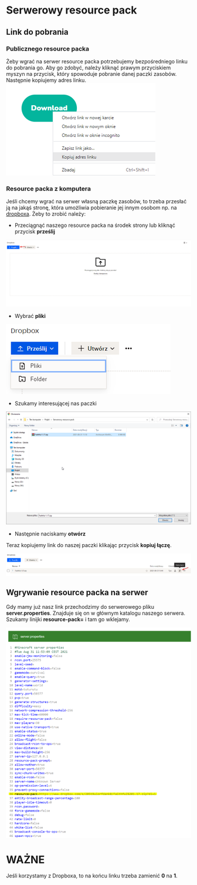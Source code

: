 # Serwerowy resource pack
## Link do pobrania
### Publicznego resource packa

Żeby wgrać na serwer resource packa potrzebujemy bezpośredniego linku do pobrania go. Aby go zdobyć, należy kliknąć prawym przyciskiem myszyn na przycisk, 
który spowoduje pobranie danej paczki zasobów. Następnie kopiujemy adres linku.
![1](img/rscp/1.png)

### Resource packa z komputera

Jeśli chcemy wgrać na serwer własną paczkę zasobów, to trzeba przesłać ją na jakąś stronę, która umożliwia pobieranie jej innym osobom np. na [dropboxa](https://www.dropbox.com/). 
Żeby to zrobić należy:
* Przeciągnąć naszego resource packa na środek strony lub kliknąć przycisk **prześlij**

![1](img/rscp/2.png)
* Wybrać **pliki**

![1](img/rscp/3.png)
* Szukamy interesującej nas paczki

![1](img/rscp/4.png)
* Następnie naciskamy **otwórz**

Teraz kopiujemy link do naszej paczki klikając przycisk **kopiuj łączę**.

![1](img/rscp/5.png)

## Wgrywanie resource packa na serwer
Gdy mamy już nasz link przechodzimy do serwerowego pliku **server.properties**. Znajduje się on w głównym katalogu naszego serwera.
Szukamy linijki **resource-pack=** i tam go wklejamy.

![1](img/rscp/6.png)

# WAŻNE
Jeśli korzystamy z Dropboxa, to na końcu linku trzeba zamienić **0** na **1**.
